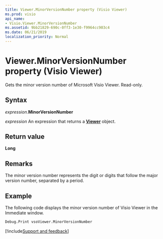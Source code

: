 ```yaml
---
title: Viewer.MinorVersionNumber property (Visio Viewer)
ms.prod: visio
api_name:
- Visio.Viewer.MinorVersionNumber
ms.assetid: 9bb21829-690c-0ff3-1e30-f9964cc903c4
ms.date: 06/21/2019
localization_priority: Normal
---
```



# Viewer.MinorVersionNumber property (Visio Viewer)

Gets the minor version number of Microsoft Visio Viewer. Read-only.


## Syntax

_expression_.**MinorVersionNumber**

_expression_ An expression that returns a **[Viewer](Visio.Viewer.md)** object.


## Return value

**Long**


## Remarks

The minor version number represents the digit or digits that follow the major version number, separated by a period.


## Example

The following code displays the minor version number of Visio Viewer in the Immediate window.

```vb
Debug.Print vsoViewer.MinorVersionNumber
```

[!include[Support and feedback](~/includes/feedback-boilerplate.md)]